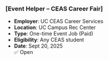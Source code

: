 ### [Event Helper – CEAS Career Fair]
- **Employer**: UC CEAS Career Services  
- **Location**: UC Campus Rec Center  
- **Type**: One-time Event Job (Paid)  
- **Eligibility**: Any CEAS student  
- **Date**: Sept 20, 2025  
✅ Open
